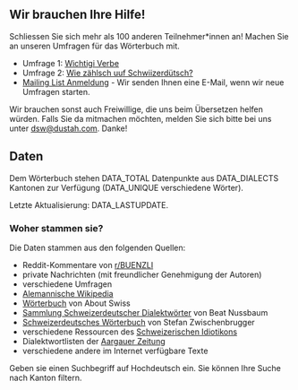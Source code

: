 ## Wir brauchen Ihre Hilfe!

Schliessen Sie sich mehr als 100 anderen Teilnehmer\*innen an! Machen Sie an unseren Umfragen für das Wörterbuch mit.

-   Umfrage 1: [Wichtigi Verbe](https://forms.gle/iCtrBPcg15fkieEL9)
-   Umfrage 2: [Wie zählsch uuf Schwiizerdütsch?](https://forms.gle/AzWt2aYPWScGDib47)
-   [Mailing List Anmeldung](https://forms.gle/tzLna67BLtQQ85vq6) - Wir senden Ihnen eine E-Mail, wenn wir neue Umfragen starten.

Wir brauchen sonst auch Freiwillige, die uns beim Übersetzen helfen würden. Falls Sie da mitmachen möchten, melden Sie sich bitte bei uns unter [dsw@dustah.com](mailto:dsw@dustah.com). Danke!

## Daten

Dem Wörterbuch stehen DATA_TOTAL Datenpunkte aus DATA_DIALECTS Kantonen zur Verfügung (DATA_UNIQUE verschiedene Wörter).

Letzte Aktualisierung: DATA_LASTUPDATE.

### Woher stammen sie?

Die Daten stammen aus den folgenden Quellen:

-   Reddit-Kommentare von [r/BUENZLI](https://www.reddit.com/r/BUENZLI)
-   private Nachrichten (mit freundlicher Genehmigung der Autoren)
-   verschiedene Umfragen
-   [Alemannische Wikipedia](https://als.wikipedia.org/)
-   [Wörterbuch](https://www.auswandern-schweiz.net/schweiz-erleben/schweizerdeutsch-woerterbuch) von About Swiss
-   [Sammlung Schweizerdeutscher Dialektwörter](https://dialektwoerter.ch/index.html) von Beat Nussbaum
-   [Schweizerdeutsches Wörterbuch](https://www.pauker.at/pauker/DE_DE/SC/) von Stefan Zwischenbrugger
-   verschiedene Ressourcen des [Schweizerischen Idiotikons](https://www.idiotikon.ch/)
-   Dialektwortlisten der [Aargauer Zeitung](https://www.aargauerzeitung.ch/kultur/buch-buehne-kunst/von-aabandle-uber-aaheulig-bis-huutze-ld.1280659)
-   verschiedene andere im Internet verfügbare Texte

Geben sie einen Suchbegriff auf Hochdeutsch ein. Sie können Ihre Suche nach Kanton filtern.
